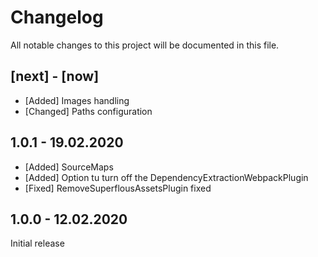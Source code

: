 # Changelog
All notable changes to this project will be documented in this file.

## [next] - [now]

* [Added] Images handling
* [Changed] Paths configuration

## 1.0.1 - 19.02.2020

* [Added] SourceMaps
* [Added] Option tu turn off the DependencyExtractionWebpackPlugin
* [Fixed] RemoveSuperflousAssetsPlugin fixed

## 1.0.0 - 12.02.2020

Initial release
